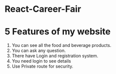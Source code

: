 # React-Career-Fair

# 5 Features of my website

1. You can see all the food and beverage products.
2. You can ask any question.
3. There have Login and registration system.
4. You need login to see details
5. Use Private route for security.
